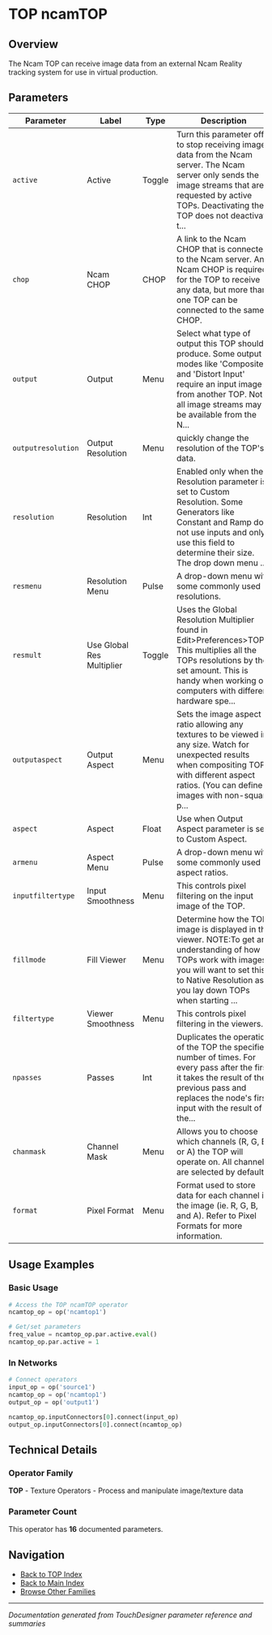 # TOP ncamTOP

## Overview

The Ncam TOP can receive image data from an external Ncam Reality tracking system for use in virtual production.

## Parameters

| Parameter | Label | Type | Description |
|-----------|-------|------|-------------|
| `active` | Active | Toggle | Turn this parameter off to stop receiving image data from the Ncam server. The Ncam server only sends the image streams that are requested by active TOPs. Deactivating the TOP does not deactivate t... |
| `chop` | Ncam CHOP | CHOP | A link to the Ncam CHOP that is connected to the Ncam server. An Ncam CHOP is required for the TOP to receive any data, but more than one TOP can be connected to the same CHOP. |
| `output` | Output | Menu | Select what type of output this TOP should produce. Some output modes like 'Composite' and 'Distort Input' require an input image from another TOP. Not all image streams may be available from the N... |
| `outputresolution` | Output Resolution | Menu | quickly change the resolution of the TOP's data. |
| `resolution` | Resolution | Int | Enabled only when the Resolution parameter is set to Custom Resolution. Some Generators like Constant and Ramp do not use inputs and only use this field to determine their size. The drop down menu ... |
| `resmenu` | Resolution Menu | Pulse | A drop-down menu with some commonly used resolutions. |
| `resmult` | Use Global Res Multiplier | Toggle | Uses the Global Resolution Multiplier found in Edit>Preferences>TOPs. This multiplies all the TOPs resolutions by the set amount. This is handy when working on computers with different hardware spe... |
| `outputaspect` | Output Aspect | Menu | Sets the image aspect ratio allowing any textures to be viewed in any size. Watch for unexpected results when compositing TOPs with different aspect ratios. (You can define images with non-square p... |
| `aspect` | Aspect | Float | Use when Output Aspect parameter is set to Custom Aspect. |
| `armenu` | Aspect Menu | Pulse | A drop-down menu with some commonly used aspect ratios. |
| `inputfiltertype` | Input Smoothness | Menu | This controls pixel filtering on the input image of the TOP. |
| `fillmode` | Fill Viewer | Menu | Determine how the TOP image is displayed in the viewer. NOTE:To get an understanding of how TOPs work with images, you will want to set this to Native Resolution as you lay down TOPs when starting ... |
| `filtertype` | Viewer Smoothness | Menu | This controls pixel filtering in the viewers. |
| `npasses` | Passes | Int | Duplicates the operation of the TOP the specified number of times. For every pass after the first it takes the result of the previous pass and replaces the node's first input with the result of the... |
| `chanmask` | Channel Mask | Menu | Allows you to choose which channels (R, G, B, or A) the TOP will operate on. All channels are selected by default. |
| `format` | Pixel Format | Menu | Format used to store data for each channel in the image (ie. R, G, B, and A). Refer to Pixel Formats for more information. |

## Usage Examples

### Basic Usage

```python
# Access the TOP ncamTOP operator
ncamtop_op = op('ncamtop1')

# Get/set parameters
freq_value = ncamtop_op.par.active.eval()
ncamtop_op.par.active = 1
```

### In Networks

```python
# Connect operators
input_op = op('source1')
ncamtop_op = op('ncamtop1')
output_op = op('output1')

ncamtop_op.inputConnectors[0].connect(input_op)
output_op.inputConnectors[0].connect(ncamtop_op)
```

## Technical Details

### Operator Family

**TOP** - Texture Operators - Process and manipulate image/texture data

### Parameter Count

This operator has **16** documented parameters.

## Navigation

- [Back to TOP Index](../TOP/TOP_INDEX.md)
- [Back to Main Index](../OPERATORS_INDEX.md)
- [Browse Other Families](../OPERATORS_INDEX.md#quick-navigation)

---
*Documentation generated from TouchDesigner parameter reference and summaries*
